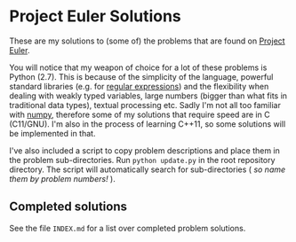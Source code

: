 Project Euler Solutions
=======================

These are my solutions to (some of) the problems that are found on 
[Project Euler](http://projecteuler.net/problems).

You will notice that my weapon of choice for a lot of these problems is
Python (2.7). This is because of the simplicity of the language, powerful standard
libraries (e.g. for [regular expressions](http://docs.python.org/2/library/re.html))
and the flexibility when dealing with weakly typed variables, large numbers 
(bigger than what fits in traditional data types), textual processing etc.
Sadly I'm not all too familiar with [numpy](http://www.numpy.org/),
therefore some of my solutions that require speed are in C (C11/GNU).
I'm also in the process of learning C++11, so some solutions will be implemented
in that.

I've also included a script to copy problem descriptions and place them in the
problem sub-directories. Run `python update.py` in the root repository directory.
The script will automatically search for sub-directories ( *so name them by problem numbers!* ).


Completed solutions
-------------------
See the file `INDEX.md` for a list over completed problem solutions.
